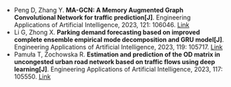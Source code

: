 * Peng D, Zhang Y. <b>MA-GCN: A Memory Augmented Graph Convolutional Network for traffic prediction[J]</b>. Engineering Applications of Artificial Intelligence, 2023, 121: 106046. [Link](https://www.sciencedirect.com/science/article/pii/S0952197623002300)
* Li G, Zhong X. <b>Parking demand forecasting based on improved complete ensemble empirical mode decomposition and GRU model[J]</b>. Engineering Applications of Artificial Intelligence, 2023, 119: 105717. [Link](https://www.sciencedirect.com/science/article/pii/S0952197622007072)
* Pamuła T, Żochowska R. <b>Estimation and prediction of the OD matrix in uncongested urban road network based on traffic flows using deep learning[J]</b>. Engineering Applications of Artificial Intelligence, 2023, 117: 105550. [Link](https://www.sciencedirect.com/science/article/pii/S0952197622005401)
